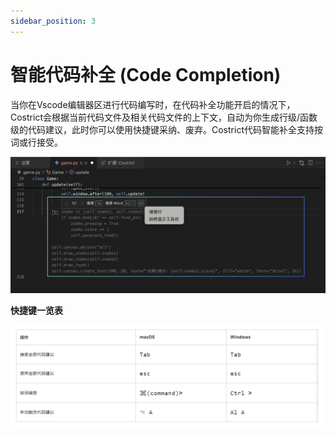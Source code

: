 ```yaml
---
sidebar_position: 3
---
```


# 智能代码补全 (Code Completion)

当你在Vscode编辑器区进行代码编写时，在代码补全功能开启的情况下，Costrict会根据当前代码文件及相关代码文件的上下文，自动为你生成行级/函数级的代码建议，此时你可以使用快捷键采纳、废弃。Costrict代码智能补全支持按词或行接受。

![alt text](img/34.png)


**快捷键一览表**

![alt text](img/35.png)